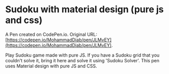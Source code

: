 # Sudoku with material design (pure js and css)

A Pen created on CodePen.io. Original URL: [https://codepen.io/MohammadDiab/pen/JLMvEY](https://codepen.io/MohammadDiab/pen/JLMvEY).

Play Sudoku game made with pure JS.
If you have a Sudoku grid that you couldn't solve it, bring it here and solve it using 'Sudoku Solver'.
This pen uses Material design with pure JS and CSS.
